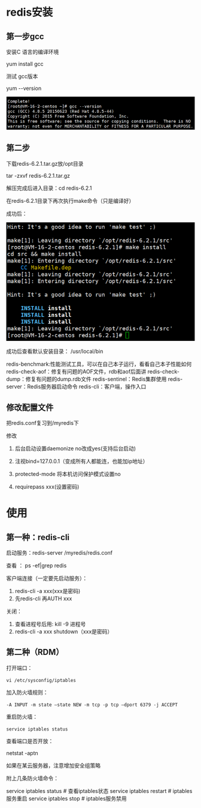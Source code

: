 # redis安装

## 第一步gcc

安装C 语言的编译环境

yum install gcc

测试 gcc版本 

yum --version

![安装第一步](安装第一步.jpg)

## 第二步

下载redis-6.2.1.tar.gz放/opt目录



tar -zxvf redis-6.2.1.tar.gz



解压完成后进入目录：cd redis-6.2.1



在redis-6.2.1目录下再次执行make命令（只是编译好）

成功后：

![安装第一步](安装第二步.jpg)



成功后查看默认安装目录： /usr/local/bin 


redis-benchmark:性能测试工具，可以在自己本子运行，看看自己本子性能如何
redis-check-aof：修复有问题的AOF文件，rdb和aof后面讲
redis-check-dump：修复有问题的dump.rdb文件
redis-sentinel：Redis集群使用
redis-server：Redis服务器启动命令
redis-cli：客户端，操作入口

## 修改配置文件

把redis.conf复习到/myredis下

修改

1. 后台启动设置daemonize no改成yes(支持后台启动)

2. 注视bind=127.0.0.1（变成所有人都能连，也能加ip地址）
3. protected-mode 将本机访问保护模式设置no
4. requirepass xxx(设置密码)



# 使用

## 第一种：redis-cli 

启动服务：redis-server /myredis/redis.conf

查看 ： ps -ef|grep redis

客户端连接（一定要先启动服务）：

1.  redis-cli -a xxx(xxx是密码)
2. 先redis-cli 再AUTH xxx

关闭：

1. 查看进程号后用: kill -9 进程号
2. redis-cli -a xxx shutdown（xxx是密码）

## 第二种（RDM）

打开端口：

`vi /etc/sysconfig/iptables`

加入防火墙规则：

`-A INPUT -m state –state NEW -m tcp -p tcp –dport 6379 -j ACCEPT`

重启防火墙：

`service iptables status`

查看端口是否开放：

netstat -aptn  



如果在某云服务器，注意增加安全组策略





附上几条防火墙命令：

service iptables status # 查看iptables状态
service iptables restart # iptables服务重启
service iptables stop  # iptables服务禁用




